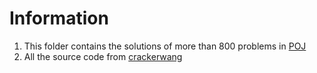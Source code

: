 # Information
1. This folder contains the solutions of more than 800 problems in [POJ](http://poj.org)
2. All the source code from [crackerwang](http://poj.org/userstatus?user_id=crackerwang)
